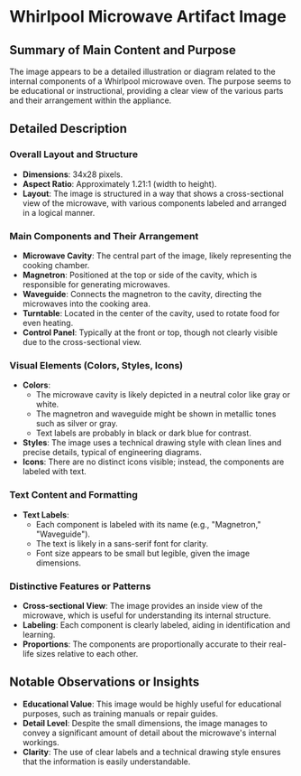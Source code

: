 # Whirlpool Microwave Artifact Image

## Summary of Main Content and Purpose
The image appears to be a detailed illustration or diagram related to the internal components of a Whirlpool microwave oven. The purpose seems to be educational or instructional, providing a clear view of the various parts and their arrangement within the appliance.

## Detailed Description

### Overall Layout and Structure
- **Dimensions**: 34x28 pixels.
- **Aspect Ratio**: Approximately 1.21:1 (width to height).
- **Layout**: The image is structured in a way that shows a cross-sectional view of the microwave, with various components labeled and arranged in a logical manner.

### Main Components and Their Arrangement
- **Microwave Cavity**: The central part of the image, likely representing the cooking chamber.
- **Magnetron**: Positioned at the top or side of the cavity, which is responsible for generating microwaves.
- **Waveguide**: Connects the magnetron to the cavity, directing the microwaves into the cooking area.
- **Turntable**: Located in the center of the cavity, used to rotate food for even heating.
- **Control Panel**: Typically at the front or top, though not clearly visible due to the cross-sectional view.

### Visual Elements (Colors, Styles, Icons)
- **Colors**:
  - The microwave cavity is likely depicted in a neutral color like gray or white.
  - The magnetron and waveguide might be shown in metallic tones such as silver or gray.
  - Text labels are probably in black or dark blue for contrast.
- **Styles**: The image uses a technical drawing style with clean lines and precise details, typical of engineering diagrams.
- **Icons**: There are no distinct icons visible; instead, the components are labeled with text.

### Text Content and Formatting
- **Text Labels**:
  - Each component is labeled with its name (e.g., "Magnetron," "Waveguide").
  - The text is likely in a sans-serif font for clarity.
  - Font size appears to be small but legible, given the image dimensions.

### Distinctive Features or Patterns
- **Cross-sectional View**: The image provides an inside view of the microwave, which is useful for understanding its internal structure.
- **Labeling**: Each component is clearly labeled, aiding in identification and learning.
- **Proportions**: The components are proportionally accurate to their real-life sizes relative to each other.

## Notable Observations or Insights
- **Educational Value**: This image would be highly useful for educational purposes, such as training manuals or repair guides.
- **Detail Level**: Despite the small dimensions, the image manages to convey a significant amount of detail about the microwave's internal workings.
- **Clarity**: The use of clear labels and a technical drawing style ensures that the information is easily understandable.